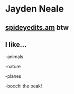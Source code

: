 # Jayden Neale

## [spideyedits.am](https://www.tiktok.com/@spideyedits.am) btw

## I like...

-animals

-nature

-planes

-bocchi the peak!
